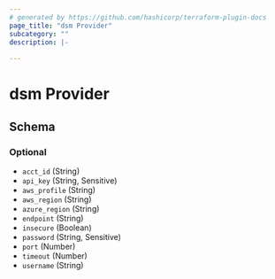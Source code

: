 ```yaml
---
# generated by https://github.com/hashicorp/terraform-plugin-docs
page_title: "dsm Provider"
subcategory: ""
description: |-
  
---
```


# dsm Provider





<!-- schema generated by tfplugindocs -->
## Schema

### Optional

- `acct_id` (String)
- `api_key` (String, Sensitive)
- `aws_profile` (String)
- `aws_region` (String)
- `azure_region` (String)
- `endpoint` (String)
- `insecure` (Boolean)
- `password` (String, Sensitive)
- `port` (Number)
- `timeout` (Number)
- `username` (String)
